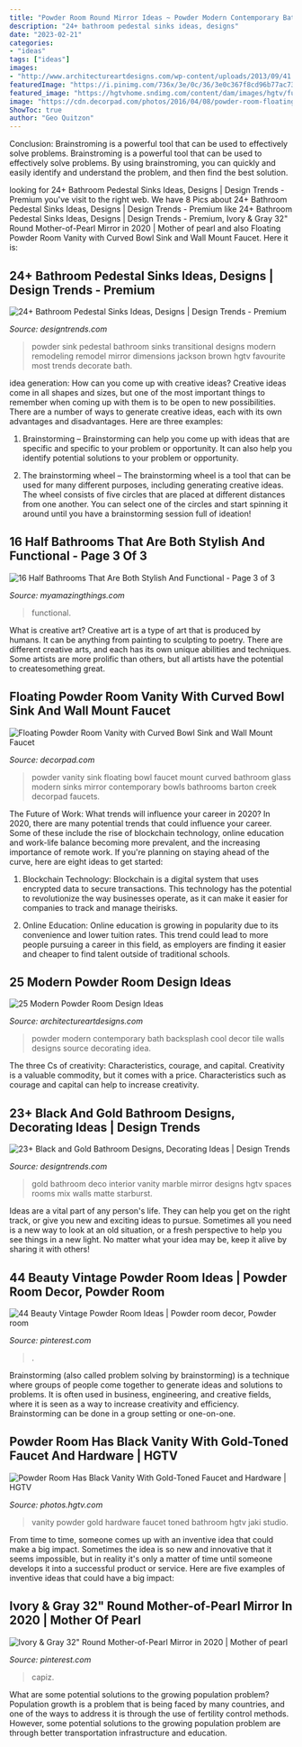 ```yaml
---
title: "Powder Room Round Mirror Ideas ~ Powder Modern Contemporary Bath Backsplash Cool Decor Tile Walls Designs Source Decorating Idea"
description: "24+ bathroom pedestal sinks ideas, designs"
date: "2023-02-21"
categories:
- "ideas"
tags: ["ideas"]
images:
- "http://www.architectureartdesigns.com/wp-content/uploads/2013/09/41.jpg"
featuredImage: "https://i.pinimg.com/736x/3e/0c/36/3e0c367f8cd96b77ac73ee0ee1e5b6dc.jpg"
featured_image: "https://hgtvhome.sndimg.com/content/dam/images/hgtv/fullset/2019/7/16/0/DOTY2019_Wake-and-Loom_Buckhead-Reno_20.jpg.rend.hgtvcom.966.1449.suffix/1563288492432.jpeg"
image: "https://cdn.decorpad.com/photos/2016/04/08/powder-room-floating-vanity-curved-bowl-sink-glass-wall-mirror.jpg"
ShowToc: true
author: "Geo Quitzon"
---
```



Conclusion: Brainstroming is a powerful tool that can be used to effectively solve problems.
Brainstroming is a powerful tool that can be used to effectively solve problems. By using brainstroming, you can quickly and easily identify and understand the problem, and then find the best solution.

	

		
looking for 24+ Bathroom Pedestal Sinks Ideas, Designs | Design Trends - Premium you've visit to the right web. We have 8 Pics about 24+ Bathroom Pedestal Sinks Ideas, Designs | Design Trends - Premium like 24+ Bathroom Pedestal Sinks Ideas, Designs | Design Trends - Premium, Ivory &amp; Gray 32&quot; Round Mother-of-Pearl Mirror in 2020 | Mother of pearl and also Floating Powder Room Vanity with Curved Bowl Sink and Wall Mount Faucet. Here it is:
		
    
## 24+ Bathroom Pedestal Sinks Ideas, Designs | Design Trends - Premium

<img loading=lazy src="https://images.designtrends.com/wp-content/uploads/2016/03/31112841/Transitional-Bathroom-Pedestal-Sink-Ideas.jpeg" onerror="this.onerror=null;this.src='https://tse4.mm.bing.net/th?id=OIP.o8qcYKuCs09eOjU2qIUSYQHaLH&amp;pid=15.1';" alt="24+ Bathroom Pedestal Sinks Ideas, Designs | Design Trends - Premium">

_Source: designtrends.com_

>powder sink pedestal bathroom sinks transitional designs modern remodeling remodel mirror dimensions jackson brown hgtv favourite most trends decorate bath. 

	

idea generation: How can you come up with creative ideas?
Creative ideas come in all shapes and sizes, but one of the most important things to remember when coming up with them is to be open to new possibilities. There are a number of ways to generate creative ideas, each with its own advantages and disadvantages. Here are three examples:
1. Brainstorming – Brainstorming can help you come up with ideas that are specific and specific to your problem or opportunity. It can also help you identify potential solutions to your problem or opportunity.

2. The brainstorming wheel – The brainstorming wheel is a tool that can be used for many different purposes, including generating creative ideas. The wheel consists of five circles that are placed at different distances from one another. You can select one of the circles and start spinning it around until you have a brainstorming session full of ideation!


    
## 16 Half Bathrooms That Are Both Stylish And Functional - Page 3 Of 3

<img loading=lazy src="https://myamazingthings.com/wp-content/uploads/2016/12/Contemporary-modern-powder-room-769x1024.jpg" onerror="this.onerror=null;this.src='https://tse4.mm.bing.net/th?id=OIP.HtMLBw_4BuNdM0kYYSKnAAHaJ3&amp;pid=15.1';" alt="16 Half Bathrooms That Are Both Stylish And Functional - Page 3 of 3">

_Source: myamazingthings.com_

>functional. 

	

What is creative art?
Creative art is a type of art that is produced by humans. It can be anything from painting to sculpting to poetry. There are different creative arts, and each has its own unique abilities and techniques. Some artists are more prolific than others, but all artists have the potential to createsomething great.

    
## Floating Powder Room Vanity With Curved Bowl Sink And Wall Mount Faucet

<img loading=lazy src="https://cdn.decorpad.com/photos/2016/04/08/powder-room-floating-vanity-curved-bowl-sink-glass-wall-mirror.jpg" onerror="this.onerror=null;this.src='https://tse3.mm.bing.net/th?id=OIP.pD6eadyWo9W7tTm0SvXt5wHaLL&amp;pid=15.1';" alt="Floating Powder Room Vanity with Curved Bowl Sink and Wall Mount Faucet">

_Source: decorpad.com_

>powder vanity sink floating bowl faucet mount curved bathroom glass modern sinks mirror contemporary bowls bathrooms barton creek decorpad faucets. 

	

The Future of Work: What trends will influence your career in 2020?
In 2020, there are many potential trends that could influence your career. Some of these include the rise of blockchain technology, online education and work-life balance becoming more prevalent, and the increasing importance of remote work. If you're planning on staying ahead of the curve, here are eight ideas to get started:
1. Blockchain Technology: Blockchain is a digital system that uses encrypted data to secure transactions. This technology has the potential to revolutionize the way businesses operate, as it can make it easier for companies to track and manage theirisks.

2. Online Education: Online education is growing in popularity due to its convenience and lower tuition rates. This trend could lead to more people pursuing a career in this field, as employers are finding it easier and cheaper to find talent outside of traditional schools.


    
## 25 Modern Powder Room Design Ideas

<img loading=lazy src="http://www.architectureartdesigns.com/wp-content/uploads/2013/09/41.jpg" onerror="this.onerror=null;this.src='https://tse1.mm.bing.net/th?id=OIP.wIzweXLiZr-AkWD5k9dI5QAAAA&amp;pid=15.1';" alt="25 Modern Powder Room Design Ideas">

_Source: architectureartdesigns.com_

>powder modern contemporary bath backsplash cool decor tile walls designs source decorating idea. 

	

The three Cs of creativity: Characteristics, courage, and capital.
Creativity is a valuable commodity, but it comes with a price. Characteristics such as courage and capital can help to increase creativity.

    
## 23+ Black And Gold Bathroom Designs, Decorating Ideas | Design Trends

<img loading=lazy src="https://images.designtrends.com/wp-content/uploads/2016/03/25114810/Art-Deco-Black-and-Gold-Bathroom-Ideas.jpeg" onerror="this.onerror=null;this.src='https://tse2.mm.bing.net/th?id=OIP.cqdHQby8WZSmbefETvJv5wHaLH&amp;pid=15.1';" alt="23+ Black and Gold Bathroom Designs, Decorating Ideas | Design Trends">

_Source: designtrends.com_

>gold bathroom deco interior vanity marble mirror designs hgtv spaces rooms mix walls matte starburst. 

	

Ideas are a vital part of any person's life. They can help you get on the right track, or give you new and exciting ideas to pursue. Sometimes all you need is a new way to look at an old situation, or a fresh perspective to help you see things in a new light. No matter what your idea may be, keep it alive by sharing it with others!

    
## 44 Beauty Vintage Powder Room Ideas | Powder Room Decor, Powder Room

<img loading=lazy src="https://i.pinimg.com/736x/3e/0c/36/3e0c367f8cd96b77ac73ee0ee1e5b6dc.jpg" onerror="this.onerror=null;this.src='https://tse4.mm.bing.net/th?id=OIP.uVmB9FM7CcFAKj_TfOvh6gHaLZ&amp;pid=15.1';" alt="44 Beauty Vintage Powder Room Ideas | Powder room decor, Powder room">

_Source: pinterest.com_

>. 

	

Brainstorming (also called problem solving by brainstorming) is a technique where groups of people come together to generate ideas and solutions to problems. It is often used in business, engineering, and creative fields, where it is seen as a way to increase creativity and efficiency. Brainstorming can be done in a group setting or one-on-one.

    
## Powder Room Has Black Vanity With Gold-Toned Faucet And Hardware | HGTV

<img loading=lazy src="https://hgtvhome.sndimg.com/content/dam/images/hgtv/fullset/2019/7/16/0/DOTY2019_Wake-and-Loom_Buckhead-Reno_20.jpg.rend.hgtvcom.966.1449.suffix/1563288492432.jpeg" onerror="this.onerror=null;this.src='https://tse3.mm.bing.net/th?id=OIP.NpgtdqFDLTDLIp742tprUAHaLH&amp;pid=15.1';" alt="Powder Room Has Black Vanity With Gold-Toned Faucet and Hardware | HGTV">

_Source: photos.hgtv.com_

>vanity powder gold hardware faucet toned bathroom hgtv jaki studio. 

	

From time to time, someone comes up with an inventive idea that could make a big impact. Sometimes the idea is so new and innovative that it seems impossible, but in reality it's only a matter of time until someone develops it into a successful product or service. Here are five examples of inventive ideas that could have a big impact: 

    
## Ivory &amp; Gray 32&quot; Round Mother-of-Pearl Mirror In 2020 | Mother Of Pearl

<img loading=lazy src="https://i.pinimg.com/736x/5e/99/86/5e998668727ff0b6a1ee2f1b5d18e1f7.jpg" onerror="this.onerror=null;this.src='https://tse1.mm.bing.net/th?id=OIP.tIu7fWjMz2RmpqodXlEM8QHaHa&amp;pid=15.1';" alt="Ivory &amp; Gray 32&quot; Round Mother-of-Pearl Mirror in 2020 | Mother of pearl">

_Source: pinterest.com_

>capiz. 

	

What are some potential solutions to the growing population problem?
Population growth is a problem that is being faced by many countries, and one of the ways to address it is through the use of fertility control methods. However, some potential solutions to the growing population problem are through better transportation infrastructure and education.


